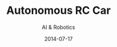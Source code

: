 ---
title: Autonomous RC Car
subtitle: AI & Robotics
layout: default
modal-id: 2
date: 2014-07-17
img: 148-car.jpg
thumbnail: 148-car-thumbnail.png
alt: image-alt
project-date: April to June 2021
client: 
category: Robotics, Self-Driving
skills: Python Programming, Embedded Linux
tech: ROS, MQTT, Jetson Nano (Microcontroller), GPU, OpenCV
website: https://guitar.ucsd.edu/maeece148/index.php/2021SpringTeam1
video: https://www.youtube.com/embed/mQgnTPqZ1wQ?autoplay=1&mute=1
description: Meet our car, Harold! This RC car can navigate around a race track autonomously using ROS, OpenCV, and PID Control - all run on a Jetson Nano. The car can be controlled using an app which has the ability to command it to stop, go, and adjust the PID gains.

---
